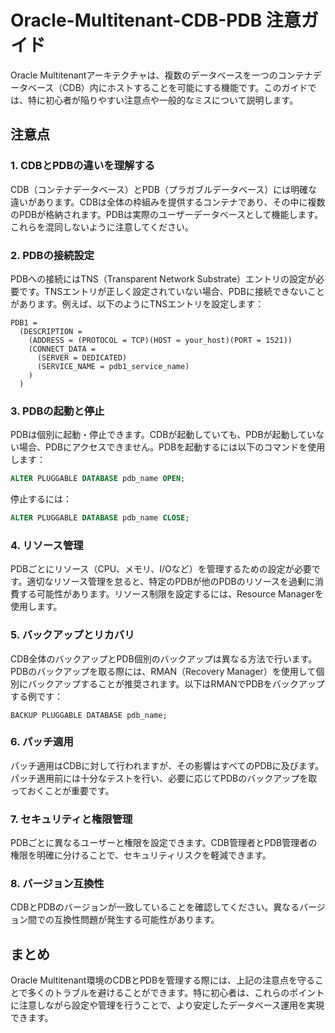 # Oracle-Multitenant-CDB-PDB 注意ガイド

Oracle Multitenantアーキテクチャは、複数のデータベースを一つのコンテナデータベース（CDB）内にホストすることを可能にする機能です。このガイドでは、特に初心者が陥りやすい注意点や一般的なミスについて説明します。

## 注意点

### 1. **CDBとPDBの違いを理解する**
CDB（コンテナデータベース）とPDB（プラガブルデータベース）には明確な違いがあります。CDBは全体の枠組みを提供するコンテナであり、その中に複数のPDBが格納されます。PDBは実際のユーザーデータベースとして機能します。これらを混同しないように注意してください。

### 2. **PDBの接続設定**
PDBへの接続にはTNS（Transparent Network Substrate）エントリの設定が必要です。TNSエントリが正しく設定されていない場合、PDBに接続できないことがあります。例えば、以下のようにTNSエントリを設定します：

```plaintext
PDB1 =
  (DESCRIPTION =
    (ADDRESS = (PROTOCOL = TCP)(HOST = your_host)(PORT = 1521))
    (CONNECT_DATA =
      (SERVER = DEDICATED)
      (SERVICE_NAME = pdb1_service_name)
    )
  )
```

### 3. **PDBの起動と停止**
PDBは個別に起動・停止できます。CDBが起動していても、PDBが起動していない場合、PDBにアクセスできません。PDBを起動するには以下のコマンドを使用します：

```sql
ALTER PLUGGABLE DATABASE pdb_name OPEN;
```

停止するには：

```sql
ALTER PLUGGABLE DATABASE pdb_name CLOSE;
```

### 4. **リソース管理**
PDBごとにリソース（CPU、メモリ、I/Oなど）を管理するための設定が必要です。適切なリソース管理を怠ると、特定のPDBが他のPDBのリソースを過剰に消費する可能性があります。リソース制限を設定するには、Resource Managerを使用します。

### 5. **バックアップとリカバリ**
CDB全体のバックアップとPDB個別のバックアップは異なる方法で行います。PDBのバックアップを取る際には、RMAN（Recovery Manager）を使用して個別にバックアップすることが推奨されます。以下はRMANでPDBをバックアップする例です：

```rman
BACKUP PLUGGABLE DATABASE pdb_name;
```

### 6. **パッチ適用**
パッチ適用はCDBに対して行われますが、その影響はすべてのPDBに及びます。パッチ適用前には十分なテストを行い、必要に応じてPDBのバックアップを取っておくことが重要です。

### 7. **セキュリティと権限管理**
PDBごとに異なるユーザーと権限を設定できます。CDB管理者とPDB管理者の権限を明確に分けることで、セキュリティリスクを軽減できます。

### 8. **バージョン互換性**
CDBとPDBのバージョンが一致していることを確認してください。異なるバージョン間での互換性問題が発生する可能性があります。

## まとめ

Oracle Multitenant環境のCDBとPDBを管理する際には、上記の注意点を守ることで多くのトラブルを避けることができます。特に初心者は、これらのポイントに注意しながら設定や管理を行うことで、より安定したデータベース運用を実現できます。